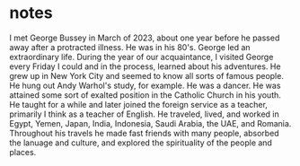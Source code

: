 # notes
I met George Bussey in March of 2023, about one year before he passed away after a protracted illness. He was in his 80's. George led an extraordinary life. During the year of our acquaintance, I visited George every Friday I could and in the process, learned about his adventures. He grew up in New York City and seemed to know all sorts of famous people. He hung out Andy Warhol's study, for example. He was a dancer. He was attained some sort of exalted position in the Catholic Church in his youth. He taught for a while and later joined the foreign service as a teacher, primarily I think as a teacher of English. He traveled, lived, and worked in Egypt, Yemen, Japan, India, Indonesia, Saudi Arabia, the UAE, and Romania. Throughout his travels he made fast friends with many people, absorbed the lanuage and culture, and explored the spirituality of the people and places.
